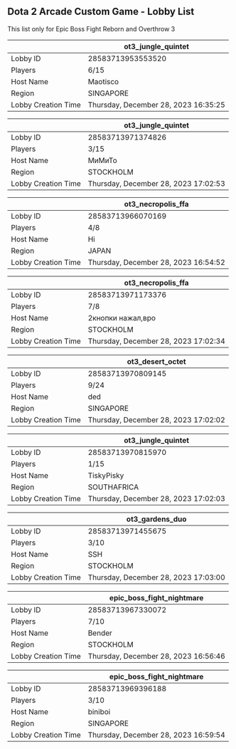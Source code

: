 ## Dota 2 Arcade Custom Game - Lobby List

This list only for Epic Boss Fight Reborn and Overthrow 3

|  | ot3_jungle_quintet |
| ------ | ------ |
| Lobby ID | 28583713953553520 |
| Players | 6/15 |
| Host Name | Maotisco |
| Region | SINGAPORE |
| Lobby Creation Time | Thursday, December 28, 2023 16:35:25 |


|  | ot3_jungle_quintet |
| ------ | ------ |
| Lobby ID | 28583713971374826 |
| Players | 3/15 |
| Host Name | МиМиТо |
| Region | STOCKHOLM |
| Lobby Creation Time | Thursday, December 28, 2023 17:02:53 |


|  | ot3_necropolis_ffa |
| ------ | ------ |
| Lobby ID | 28583713966070169 |
| Players | 4/8 |
| Host Name | Hi |
| Region | JAPAN |
| Lobby Creation Time | Thursday, December 28, 2023 16:54:52 |


|  | ot3_necropolis_ffa |
| ------ | ------ |
| Lobby ID | 28583713971173376 |
| Players | 7/8 |
| Host Name | 2кнопки нажал,вро |
| Region | STOCKHOLM |
| Lobby Creation Time | Thursday, December 28, 2023 17:02:34 |


|  | ot3_desert_octet |
| ------ | ------ |
| Lobby ID | 28583713970809145 |
| Players | 9/24 |
| Host Name | ded |
| Region | SINGAPORE |
| Lobby Creation Time | Thursday, December 28, 2023 17:02:02 |


|  | ot3_jungle_quintet |
| ------ | ------ |
| Lobby ID | 28583713970815970 |
| Players | 1/15 |
| Host Name | TiskyPisky |
| Region | SOUTHAFRICA |
| Lobby Creation Time | Thursday, December 28, 2023 17:02:03 |


|  | ot3_gardens_duo |
| ------ | ------ |
| Lobby ID | 28583713971455675 |
| Players | 3/10 |
| Host Name | SSH |
| Region | STOCKHOLM |
| Lobby Creation Time | Thursday, December 28, 2023 17:03:00 |


|  | epic_boss_fight_nightmare |
| ------ | ------ |
| Lobby ID | 28583713967330072 |
| Players | 7/10 |
| Host Name | Bender |
| Region | STOCKHOLM |
| Lobby Creation Time | Thursday, December 28, 2023 16:56:46 |


|  | epic_boss_fight_nightmare |
| ------ | ------ |
| Lobby ID | 28583713969396188 |
| Players | 3/10 |
| Host Name | biniboi |
| Region | SINGAPORE |
| Lobby Creation Time | Thursday, December 28, 2023 16:59:54 |


